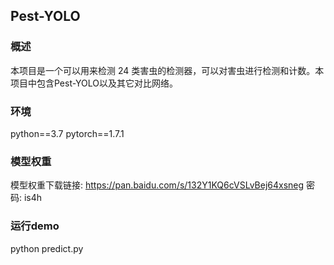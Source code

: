 ## Pest-YOLO

### 概述

本项目是一个可以用来检测 24 类害虫的检测器，可以对害虫进行检测和计数。本项目中包含Pest-YOLO以及其它对比网络。

### 环境
python==3.7 pytorch==1.7.1

### 模型权重
模型权重下载链接: https://pan.baidu.com/s/132Y1KQ6cVSLvBej64xsneg  密码: is4h

### 运行demo
python predict.py
